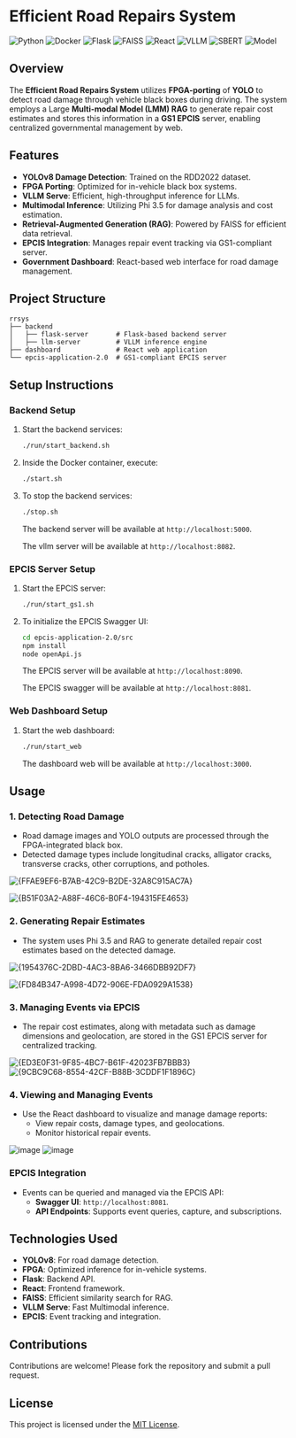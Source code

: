 # Efficient Road Repairs System

![Python](https://img.shields.io/badge/Python-3.10-blue)
![Docker](https://img.shields.io/badge/Docker-20.10.7-blue)
![Flask](https://img.shields.io/badge/Flask-2.2.2-green)
![FAISS](https://img.shields.io/badge/FAISS-1.7.0-purple)
![React](https://img.shields.io/badge/React-18.0.0-blue)
![VLLM](https://img.shields.io/badge/VLLM-0.6.4-orange)
![SBERT](https://img.shields.io/badge/SBERT-bert--base--nli--mean--tokens-teal)
![Model](https://img.shields.io/badge/LMM-Microsoft%2FPhi--3.5--vision--instruct-blue)

## Overview

The **Efficient Road Repairs System** utilizes **FPGA-porting** of **YOLO** to detect road damage through vehicle black boxes during driving. The system employs a Large **Multi-modal Model (LMM) RAG** to generate repair cost estimates and stores this information in a **GS1 EPCIS** server, enabling centralized governmental management by web.

## Features

- **YOLOv8 Damage Detection**: Trained on the RDD2022 dataset.
- **FPGA Porting**: Optimized for in-vehicle black box systems.
- **VLLM Serve**: Efficient, high-throughput inference for LLMs.
- **Multimodal Inference**: Utilizing Phi 3.5 for damage analysis and cost estimation.
- **Retrieval-Augmented Generation (RAG)**: Powered by FAISS for efficient data retrieval.
- **EPCIS Integration**: Manages repair event tracking via GS1-compliant server.
- **Government Dashboard**: React-based web interface for road damage management.

## Project Structure

```text
rrsys
├── backend
│   ├── flask-server       # Flask-based backend server
│   ├── llm-server         # VLLM inference engine
├── dashboard              # React web application
└── epcis-application-2.0  # GS1-compliant EPCIS server
```

## Setup Instructions

### Backend Setup

1. Start the backend services:

   ```bash
   ./run/start_backend.sh
   ```

2. Inside the Docker container, execute:

   ```bash
   ./start.sh
   ```

3. To stop the backend services:

   ```bash
   ./stop.sh
   ```
   The backend server will be available at `http://localhost:5000`.
   
   The vllm server will be available at `http://localhost:8082`.

### EPCIS Server Setup

1. Start the EPCIS server:

   ```bash
   ./run/start_gs1.sh
   ```

2. To initialize the EPCIS Swagger UI:

   ```bash
   cd epcis-application-2.0/src
   npm install
   node openApi.js
   ```

   The EPCIS server will be available at `http://localhost:8090`.

   The EPCIS swagger will be available at `http://localhost:8081`.

### Web Dashboard Setup

1. Start the web dashboard:

   ```bash
   ./run/start_web
   ```
    The dashboard web will be available at `http://localhost:3000`.

## Usage

### 1. Detecting Road Damage

- Road damage images and YOLO outputs are processed through the FPGA-integrated black box.
- Detected damage types include longitudinal cracks, alligator cracks, transverse cracks, other corruptions, and potholes.

![{FFAE9EF6-B7AB-42C9-B2DE-32A8C915AC7A}](https://github.com/user-attachments/assets/7ff5db13-50a9-4c03-a322-594b690cf3b4)

![{B51F03A2-A88F-46C6-B0F4-194315FE4653}](https://github.com/user-attachments/assets/c5c4c18a-16c1-4fd8-b920-fdceaca61026)

### 2. Generating Repair Estimates

- The system uses Phi 3.5 and RAG to generate detailed repair cost estimates based on the detected damage.

![{1954376C-2DBD-4AC3-8BA6-3466DBB92DF7}](https://github.com/user-attachments/assets/18f57ed8-d608-4ecd-9ea8-c530f5b93815)

![{FD84B347-A998-4D72-906E-FDA0929A1538}](https://github.com/user-attachments/assets/968bb364-706b-4c6b-98aa-bfd77ff4d377)

### 3. Managing Events via EPCIS

- The repair cost estimates, along with metadata such as damage dimensions and geolocation, are stored in the GS1 EPCIS server for centralized tracking.

![{ED3E0F31-9F85-4BC7-B61F-42023FB7BBB3}](https://github.com/user-attachments/assets/987a1a8b-2b3d-4475-ad48-47d44e0d986d)
![{9CBC9C68-8554-42CF-B88B-3CDDF1F1896C}](https://github.com/user-attachments/assets/0b0301f5-1897-45e1-8845-2c1c2729c5b9)

### 4. Viewing and Managing Events

- Use the React dashboard to visualize and manage damage reports:
  - View repair costs, damage types, and geolocations.
  - Monitor historical repair events.

![image](https://github.com/user-attachments/assets/f73a7d62-cfc6-4679-9905-f7711727fcb4)
![image](https://github.com/user-attachments/assets/355dc65b-ed7e-465e-b6ea-e1b7d5b2fe0b)

### EPCIS Integration

- Events can be queried and managed via the EPCIS API:
  - **Swagger UI**: `http://localhost:8081`.
  - **API Endpoints**: Supports event queries, capture, and subscriptions.

## Technologies Used

- **YOLOv8**: For road damage detection.
- **FPGA**: Optimized inference for in-vehicle systems.
- **Flask**: Backend API.
- **React**: Frontend framework.
- **FAISS**: Efficient similarity search for RAG.
- **VLLM Serve**: Fast Multimodal inference.
- **EPCIS**: Event tracking and integration.

## Contributions

Contributions are welcome! Please fork the repository and submit a pull request.

## License

This project is licensed under the [MIT License](LICENSE).
